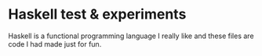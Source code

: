 ﻿# Haskell test &amp; experiments
Haskell is a functional programming language I really like and these files are code I had made just for fun.
